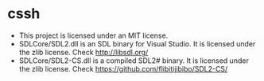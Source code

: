 # cssh

- This project is licensed under an MIT license.
- SDLCore/SDL2.dll is an SDL binary for Visual Studio. It is licensed under the zlib license. Check http://libsdl.org/
- SDLCore/SDL2-CS.dll is a compiled SDL2# binary. It is licensed under the zlib license. Check https://github.com/flibitijibibo/SDL2-CS/
